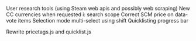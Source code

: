 User research tools (using Steam web apis and possibly web scraping)
New CC currencies when requested
i: search scope
Correct SCM price on data-vote items
Selection mode multi-select using shift
Quicklisting progress bar

Rewrite pricetags.js and quicklist.js
